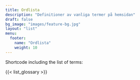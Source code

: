 ```yaml
---
title: Ordlista
description: "Definitioner av vanliga termer på hemsidan"
draft: false
bg_image: "images/feature-bg.jpg"
layout: "list"
menu:
  footer:
    name: "Ordlista"
    weight: 10
---
```


Shortcode including the list of terms:

{{< list_glossary >}}